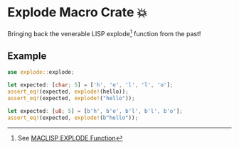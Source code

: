 # Explode Macro Crate 💥

<!-- ANCHOR: body -->
Bringing back the venerable LISP explode[^1] function from the past!

[^1]: See [MACLISP EXPLODE Function](https://www.maclisp.info/pitmanual/charac.html#EXPLODE)

## Example

```rust
use explode::explode;

let expected: [char; 5] = ['h', 'e', 'l', 'l', 'o'];
assert_eq!(expected, explode!(hello));
assert_eq!(expected, explode!("hello"));

let expected: [u8; 5] = [b'h', b'e', b'l', b'l', b'o'];
assert_eq!(expected, explode!(b"hello"));
```
<!-- ANCHOR_END: body -->
